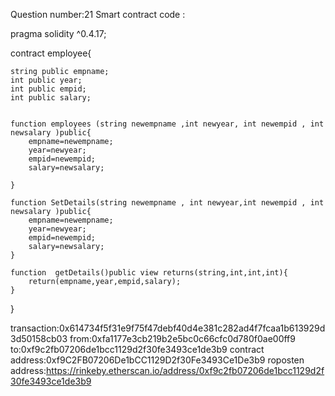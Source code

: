 Question number:21
Smart contract code :

pragma solidity ^0.4.17;

contract employee{
   
    string public empname;
    int public year;
    int public empid;
    int public salary;
   
   
    function employees (string newempname ,int newyear, int newempid , int newsalary )public{
        empname=newempname;
        year=newyear;
        empid=newempid;
        salary=newsalary;
       
    }
   
    function SetDetails(string newempname , int newyear,int newempid , int newsalary )public{
        empname=newempname;
        year=newyear;
        empid=newempid;
        salary=newsalary;
    }
   
    function  getDetails()public view returns(string,int,int,int){
        return(empname,year,empid,salary);
    }
}



transaction:0x614734f5f31e9f75f47debf40d4e381c282ad4f7fcaa1b613929d3d50158cb03
from:0xfa1177e3cb219b2e5bc0c66cfc0d780f0ae00ff9
to:0xf9c2fb07206de1bcc1129d2f30fe3493ce1de3b9
contract address:0xf9C2FB07206De1bCC1129D2f30Fe3493Ce1De3b9
roposten address:https://rinkeby.etherscan.io/address/0xf9c2fb07206de1bcc1129d2f30fe3493ce1de3b9
